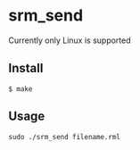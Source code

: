 # srm_send
Currently only Linux is supported 

## Install
```
$ make
```
## Usage
```
sudo ./srm_send filename.rml
```

